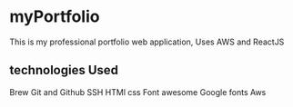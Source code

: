 # myPortfolio
This is my professional portfolio web application, Uses AWS and ReactJS

## technologies Used
Brew
Git and Github
SSH
HTMl
css
Font awesome
Google fonts
Aws
